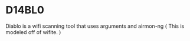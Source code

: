 # D14BL0
Diablo is a wifi scanning tool that uses arguments and airmon-ng ( This is modeled off of wifite. )
